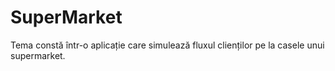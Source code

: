 # SuperMarket
Tema constă într-o aplicație care simulează fluxul clienților pe la casele unui supermarket.

